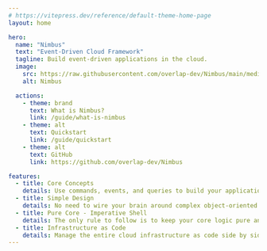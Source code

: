 ```yaml
---
# https://vitepress.dev/reference/default-theme-home-page
layout: home

hero:
  name: "Nimbus"
  text: "Event-Driven Cloud Framework"
  tagline: Build event-driven applications in the cloud.
  image:
    src: https://raw.githubusercontent.com/overlap-dev/Nimbus/main/media/Nimbus.svg
    alt: Nimbus

  actions:
    - theme: brand
      text: What is Nimbus?
      link: /guide/what-is-nimbus
    - theme: alt
      text: Quickstart
      link: /guide/quickstart
    - theme: alt
      text: GitHub
      link: https://github.com/overlap-dev/Nimbus

features:
  - title: Core Concepts
    details: Use commands, events, and queries to build your application.
  - title: Simple Design
    details: No need to wire your brain around complex object-oriented design principles.
  - title: Pure Core - Imperative Shell
    details: The only rule to follow is to keep your core logic pure and side-effect free.
  - title: Infrastructure as Code
    details: Manage the entire cloud infrastructure as code side by side to your application code.
---
```

